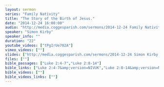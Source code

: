 ```yaml
---
layout: sermon
series: "Family Nativity"
title: "The Story of the Birth of Jesus."
date: "2014-12-24 16:00:00"
audio: "http://media.coggesparish.com/sermons/2014-12-24 Family Nativity, Simon Kirby.mp3"
speaker: "Simon Kirby"
speaker_info: ""
duration: "22"
youtube_videos: ["tPgIrUe702A"]
vimeo_videos: [""]
slides: ["http://media.coggesparish.com/sermons/2014-12-24 Simon Kirby.pdf"]
files: [""]
bible_passages: ["Luke 2:4-7","Luke 2:8-14"]
bible_links: ["Luke 2:4-7&amp;version=NIVUK","Luke 2:8-14&amp;version=NIVUK"]
bible_videos: [""]
bible_videos_links: [""]
---
```


